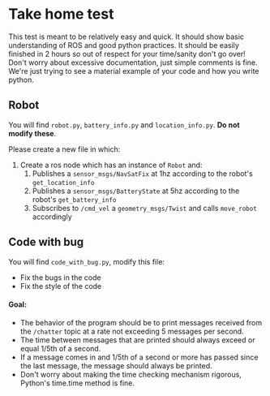 # Take home test

This test is meant to be relatively easy and quick. It should show basic understanding of ROS and good python practices. It should be easily finished in 2 hours so out of respect for your time/sanity don't go over! Don't worry about excessive documentation, just simple comments is fine. We're just trying to see a material example of your code and how you write python.

## Robot

You will find `robot.py`, `battery_info.py` and `location_info.py`. **Do not modify these**.

Please create a new file in which:

1. Create a ros node which has an instance of `Robot` and:
    1. Publishes a `sensor_msgs/NavSatFix` at 1hz according to the robot's `get_location_info`
    2. Publishes a `sensor_msgs/BatteryState` at 5hz according to the robot's `get_battery_info`
    3. Subscribes to `/cmd_vel` a `geometry_msgs/Twist` and calls `move_robot` accordingly

## Code with bug

You will find `code_with_bug.py`, modify this file:

-   Fix the bugs in the code
-   Fix the style of the code

#### Goal:

-   The behavior of the program should be to print messages received from the `/chatter` topic at a rate not exceeding 5 messages per second.
-   The time between messages that are printed should always exceed or equal 1/5th of a second.
-   If a message comes in and 1/5th of a second or more has passed since the last message, the message should always be printed.
-   Don't worry about making the time checking mechanism rigorous, Python's time.time method is fine.
